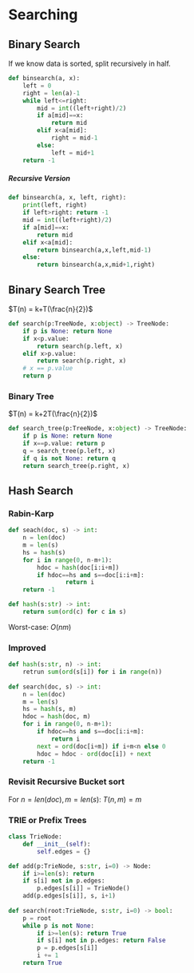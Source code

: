 # Searching

## Binary Search

If we know data is sorted, split recursively in half.

```python
def binsearch(a, x):
    left = 0
    right = len(a)-1
    while left<=right:
        mid = int((left+right)/2)
        if a[mid]==x:
            return mid
        elif x<a[mid]:
            right = mid-1
        else:
            left = mid+1
    return -1
```

##### Recursive Version

```python
def binsearch(a, x, left, right):
    print(left, right)
    if left>right: return -1
    mid = int((left+right)/2)
    if a[mid]==x:
        return mid
    elif x<a[mid]:
        return binsearch(a,x,left,mid-1)
    else:
        return binsearch(a,x,mid+1,right)
```

## Binary Search Tree

$T(n) = k+T(\frac{n}{2})$

```python
def search(p:TreeNode, x:object) -> TreeNode:
    if p is None: return None
    if x<p.value:
        return search(p.left, x)
    elif x>p.value:
        return search(p.right, x)
    # x == p.value
    return p
```

### Binary Tree

$T(n) = k+2T(\frac{n}{2})$

```python
def search_tree(p:TreeNode, x:object) -> TreeNode:
	if p is None: return None
    if x==p.value: return p
    q = search_tree(p.left, x)
    if q is not None: return q
    return search_tree(p.right, x)
```

## Hash Search

### Rabin-Karp

```python
def seach(doc, s) -> int:
    n = len(doc)
    m = len(s)
    hs = hash(s)
    for i in range(0, n-m+1):
        hdoc = hash(doc[i:i+m])
        if hdoc==hs and s==doc[i:i+m]:
                return i
    return -1

def hash(s:str) -> int:
    return sum(ord(c) for c in s)
```

Worst-case: $O(nm)$

### Improved

```python
def hash(s:str, n) -> int:
    retrun sum(ord(s[i]) for i in range(n))
    
def search(doc, s) -> int:
    n = len(doc)
    m = len(s)
    hs = hash(s, m)
    hdoc = hash(doc, m)
    for i in range(0, n-m+1):
        if hdoc==hs and s==doc[i:i+m]:
            return i
        next = ord(doc[i+m]) if i+m<n else 0
        hdoc = hdoc - ord(doc[i]) + next
    return -1
```

### Revisit Recursive Bucket sort

For $n=len(doc), m=len(s)$: $T(n,m)=m$

### TRIE or Prefix Trees

```python
class TrieNode:
    def __init__(self):
        self.edges = {}

def add(p:TrieNode, s:str, i=0) -> Node:
    if i>=len(s): return
    if s[i] not in p.edges:
        p.edges[s[i]] = TrieNode()
    add(p.edges[s[i]], s, i+1)
    
def search(root:TrieNode, s:str, i=0) -> bool:
    p = root
    while p is not None:
        if i>=len(s): return True
        if s[i] not in p.edges: return False
        p = p.edges[s[i]]
        i += 1
    return True
```

